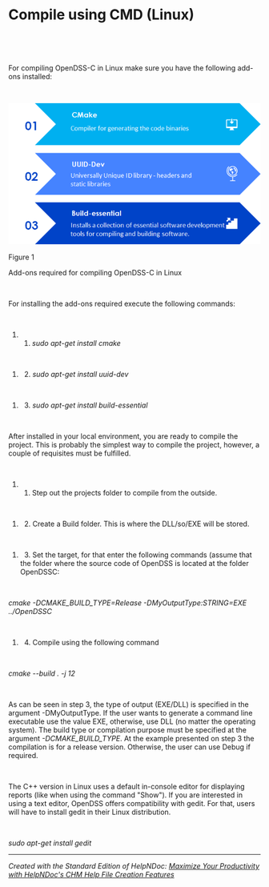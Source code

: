 # Compile using CMD (Linux)

&nbsp;

&nbsp;

For compiling OpenDSS-C in Linux make sure you have the following add-ons installed:

&nbsp;

![Image](<lib/NewItem 66.png>)

Figure 1

Add-ons required for compiling OpenDSS-C in Linux

&nbsp;

For installing the add-ons required execute the following commands:

&nbsp;

1. &nbsp;
   1. *sudo apt-get install cmake*

&nbsp;

1. &nbsp;
   2. *sudo apt-get install uuid-dev*

&nbsp;

1. &nbsp;
   3. *sudo apt-get install build-essential*

&nbsp;

After installed in your local environment, you are ready to compile the project. This is probably the simplest way to compile the project, however, a couple of requisites must be fulfilled.&nbsp;

&nbsp;

1. &nbsp;
   1. Step out the projects folder to compile from the outside.

&nbsp;

1. &nbsp;
   2. Create a Build folder. This is where the DLL/so/EXE will be stored.

&nbsp;

1. &nbsp;
   3. Set the target, for that enter the following commands (assume that the folder where the source code of OpenDSS is located at the folder OpenDSSC:

&nbsp;

*cmake -DCMAKE\_BUILD\_TYPE=Release -DMyOutputType:STRING=EXE ../OpenDSSC*

&nbsp;

1. &nbsp;
   4. Compile using the following command

&nbsp;

*cmake --build . -j 12*

&nbsp;

As can be seen in step 3, the type of output (EXE/DLL) is specified in the argument -DMyOutputType. If the user wants to generate a command line executable use the value EXE, otherwise, use DLL (no matter the operating system). The build type or compilation purpose must be specified at the argument *-DCMAKE\_BUILD\_TYPE*. At the example presented on step 3 the compilation is for a release version. Otherwise, the user can use Debug if required.

&nbsp;

The C++ version in Linux uses a default in-console editor for displaying reports (like when using the command "Show"). If you are interested in using a text editor, OpenDSS offers compatibility with gedit. For that, users will have to install gedit in their Linux distribution.

&nbsp;

*sudo apt-get install gedit*


***
_Created with the Standard Edition of HelpNDoc: [Maximize Your Productivity with HelpNDoc's CHM Help File Creation Features](<https://www.helpndoc.com/feature-tour/create-chm-help-files/>)_
